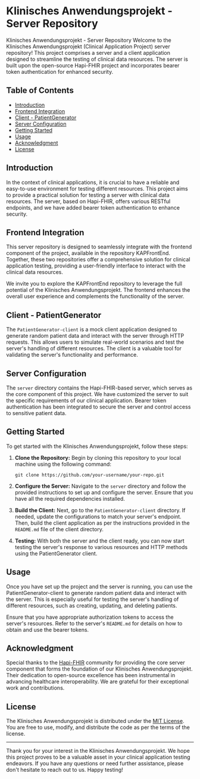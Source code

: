 # Klinisches Anwendungsprojekt - Server Repository

Klinisches Anwendungsprojekt - Server Repository
Welcome to the Klinisches Anwendungsprojekt (Clinical Application Project) server repository! This project comprises a server and a client application designed to streamline the testing of clinical data resources. The server is built upon the open-source Hapi-FHIR project and incorporates bearer token authentication for enhanced security.

## Table of Contents

- [Introduction](#introduction)
- [Frontend Integration](frontend-integration)
- [Client - PatientGenerator](#client---patientgenerator)
- [Server Configuration](#server-configuration)
- [Getting Started](#getting-started)
- [Usage](#usage)
- [Acknowledgment](#acknowledgment)
- [License](#license)

## Introduction

In the context of clinical applications, it is crucial to have a reliable and easy-to-use environment for testing different resources. This project aims to provide a practical solution for testing a server with clinical data resources. The server, based on Hapi-FHIR, offers various RESTful endpoints, and we have added bearer token authentication to enhance security.

## Frontend Integration
This server repository is designed to seamlessly integrate with the frontend component of the project, available in the repository KAPFrontEnd. Together, these two repositories offer a comprehensive solution for clinical application testing, providing a user-friendly interface to interact with the clinical data resources.

We invite you to explore the KAPFrontEnd repository to leverage the full potential of the Klinisches Anwendungsprojekt. The frontend enhances the overall user experience and complements the functionality of the server.



## Client - PatientGenerator

The `PatientGenerator-client` is a mock client application designed to generate random patient data and interact with the server through HTTP requests. This allows users to simulate real-world scenarios and test the server's handling of different resources. The client is a valuable tool for validating the server's functionality and performance.

## Server Configuration

The `server` directory contains the Hapi-FHIR-based server, which serves as the core component of this project. We have customized the server to suit the specific requirements of our clinical application. Bearer token authentication has been integrated to secure the server and control access to sensitive patient data.

## Getting Started

To get started with the Klinisches Anwendungsprojekt, follow these steps:

1. **Clone the Repository:** Begin by cloning this repository to your local machine using the following command:
   ```
   git clone https://github.com/your-username/your-repo.git
   ```

2. **Configure the Server:** Navigate to the `server` directory and follow the provided instructions to set up and configure the server. Ensure that you have all the required dependencies installed.

3. **Build the Client:** Next, go to the `PatientGenerator-client` directory. If needed, update the configurations to match your server's endpoint. Then, build the client application as per the instructions provided in the `README.md` file of the client directory.

4. **Testing:** With both the server and the client ready, you can now start testing the server's response to various resources and HTTP methods using the PatientGenerator client.

## Usage

Once you have set up the project and the server is running, you can use the PatientGenerator-client to generate random patient data and interact with the server. This is especially useful for testing the server's handling of different resources, such as creating, updating, and deleting patients.

Ensure that you have appropriate authorization tokens to access the server's resources. Refer to the server's `README.md` for details on how to obtain and use the bearer tokens.

## Acknowledgment

Special thanks to the [Hapi-FHIR](https://github.com/hapifhir/hapi-fhir-jpaserver-starter) community for providing the core server component that forms the foundation of our Klinisches Anwendungsprojekt. Their dedication to open-source excellence has been instrumental in advancing healthcare interoperability. We are grateful for their exceptional work and contributions.

## License

The Klinisches Anwendungsprojekt is distributed under the [MIT License](LICENSE). You are free to use, modify, and distribute the code as per the terms of the license.

---

Thank you for your interest in the Klinisches Anwendungsprojekt. We hope this project proves to be a valuable asset in your clinical application testing endeavors. If you have any questions or need further assistance, please don't hesitate to reach out to us. Happy testing!
